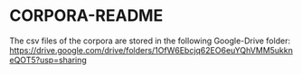 # CORPORA-README

The csv files of the corpora are stored in the following Google-Drive folder: 
https://drive.google.com/drive/folders/1OfW6Ebcjq62EO6euYQhVMM5ukkneQOT5?usp=sharing